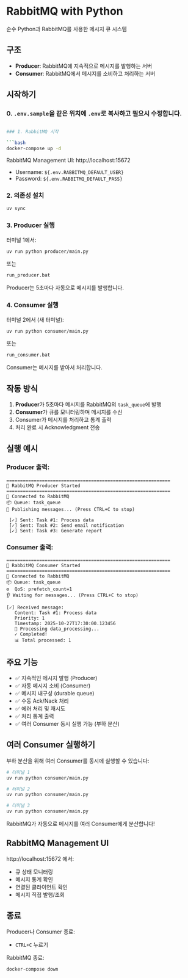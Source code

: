 # RabbitMQ with Python

순수 Python과 RabbitMQ를 사용한 메시지 큐 시스템

## 구조

- **Producer**: RabbitMQ에 지속적으로 메시지를 발행하는 서버
- **Consumer**: RabbitMQ에서 메시지를 소비하고 처리하는 서버

## 시작하기

### 0. `.env.sample`을 같은 위치에 `.env`로 복사하고 필요시 수정합니다.

```bash

### 1. RabbitMQ 시작

```bash
docker-compose up -d
```

RabbitMQ Management UI: http://localhost:15672
- Username: `${.env.RABBITMQ_DEFAULT_USER}`
- Password: `${.env.RABBITMQ_DEFAULT_PASS}`

### 2. 의존성 설치

```bash
uv sync
```

### 3. Producer 실행

터미널 1에서:

```bash
uv run python producer/main.py
```

또는

```bash
run_producer.bat
```

Producer는 5초마다 자동으로 메시지를 발행합니다.

### 4. Consumer 실행

터미널 2에서 (새 터미널):

```bash
uv run python consumer/main.py
```

또는

```bash
run_consumer.bat
```

Consumer는 메시지를 받아서 처리합니다.

## 작동 방식

1. **Producer**가 5초마다 메시지를 RabbitMQ의 `task_queue`에 발행
2. **Consumer**가 큐를 모니터링하며 메시지를 수신
3. Consumer가 메시지를 처리하고 통계 출력
4. 처리 완료 시 Acknowledgment 전송

## 실행 예시

### Producer 출력:
```
============================================================
🚀 RabbitMQ Producer Started
============================================================
📡 Connected to RabbitMQ
📦 Queue: task_queue
🔄 Publishing messages... (Press CTRL+C to stop)

 [✓] Sent: Task #1: Process data
 [✓] Sent: Task #2: Send email notification
 [✓] Sent: Task #3: Generate report
```

### Consumer 출력:
```
============================================================
🚀 RabbitMQ Consumer Started
============================================================
📡 Connected to RabbitMQ
📦 Queue: task_queue
⚙️  QoS: prefetch_count=1
👂 Waiting for messages... (Press CTRL+C to stop)

[✓] Received message:
   Content: Task #1: Process data
   Priority: 1
   Timestamp: 2025-10-27T17:30:00.123456
   📝 Processing data_processing...
   ✓ Completed!
   📊 Total processed: 1
```

## 주요 기능

- ✅ 지속적인 메시지 발행 (Producer)
- ✅ 자동 메시지 소비 (Consumer)
- ✅ 메시지 내구성 (durable queue)
- ✅ 수동 Ack/Nack 처리
- ✅ 에러 처리 및 재시도
- ✅ 처리 통계 출력
- ✅ 여러 Consumer 동시 실행 가능 (부하 분산)

## 여러 Consumer 실행하기

부하 분산을 위해 여러 Consumer를 동시에 실행할 수 있습니다:

```bash
# 터미널 1
uv run python consumer/main.py

# 터미널 2
uv run python consumer/main.py

# 터미널 3
uv run python consumer/main.py
```

RabbitMQ가 자동으로 메시지를 여러 Consumer에게 분산합니다!

## RabbitMQ Management UI

http://localhost:15672 에서:
- 큐 상태 모니터링
- 메시지 통계 확인
- 연결된 클라이언트 확인
- 메시지 직접 발행/조회

## 종료

Producer나 Consumer 종료:
- `CTRL+C` 누르기

RabbitMQ 종료:
```bash
docker-compose down
```



